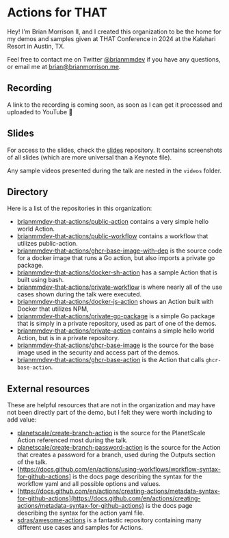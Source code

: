 # Actions for THAT

Hey! I'm Brian Morrison II, and I created this organization to be the home for my demos and samples given at THAT Conference in 2024 at the Kalahari Resort in Austin, TX.

Feel free to contact me on Twitter [@brianmmdev](https://twitter.com/brianmmdev) if you have any questions, or email me at brian@brianmorrison.me.

## Recording

A link to the recording is coming soon, as soon as I can get it processed and uploaded to YouTube 🤗

## Slides

For access to the slides, check the [slides](https://github.com/brianmm-that-actions/slides) repository. It contains screenshots of all slides (which are more universal than a Keynote file). 

Any sample videos presented during the talk are nested in the `videos` folder.

## Directory

Here is a list of the repositories in this organization:

- [brianmmdev-that-actions/public-action](https://github.com/brianmmdev-that-actions/public-action) contains a very simple hello world Action.
- [brianmmdev-that-actions/public-workflow](https://github.com/brianmmdev-that-actions/public-workflow) contains a workflow that utilizes public-action.
- [brianmmdev-that-actions/ghcr-base-image-with-dep](https://github.com/brianmmdev-that-actions/ghcr-base-image-with-dep) is the source code for a docker image that runs a Go action, but also imports a private go package.
- [brianmmdev-that-actions/docker-sh-action](https://github.com/brianmmdev-that-actions/docker-sh-action) has a sample Action that is built using bash.
- [brianmmdev-that-actions/private-workflow](https://github.com/brianmmdev-that-actions/private-workflow) is where nearly all of the use cases shown during the talk were executed.
- [brianmmdev-that-actions/docker-js-action](https://github.com/brianmmdev-that-actions/docker-js-action) shows an Action built with Docker that utilizes NPM,
- [brianmmdev-that-actions/private-go-package](https://github.com/brianmmdev-that-actions/private-go-package) is a simple Go package that is simply in a private repository, used as part of one of the demos.
- [brianmmdev-that-actions/private-action](https://github.com/brianmmdev-that-actions/private-action) contains a simple hello world Action, but is in a private repository.
- [brianmmdev-that-actions/ghcr-base-image](https://github.com/brianmmdev-that-actions/ghcr-base-action) is the source for the base image used in the security and access part of the demos.
- [brianmmdev-that-actions/ghcr-base-action](https://github.com/brianmmdev-that-actions/ghcr-base-image) is the Action that calls `ghcr-base-action`.

## External resources

These are helpful resources that are not in the organization and may have not been directly part of the demo, but I felt they were worth including to add value:

- [planetscale/create-branch-action](https://github.com/planetscale/create-branch-action) is the source for the PlanetScale Action referenced most during the talk.
- [planetscale/create-branch-password-action](https://github.com/planetscale/create-password-branch-action) is the source for the Action that creates a password for a branch, used during the Outputs section of the talk.
- [https://docs.github.com/en/actions/using-workflows/workflow-syntax-for-github-actions] is the docs page describing the syntax for the workflow yaml and all possible options and values.
- [https://docs.github.com/en/actions/creating-actions/metadata-syntax-for-github-actions](https://docs.github.com/en/actions/creating-actions/metadata-syntax-for-github-actions) is the docs page describing the syntax for the action yaml file.
- [sdras/awesome-actions](https://github.com/sdras/awesome-actions) is a fantastic repository containing many different use cases and samples for Actions.
